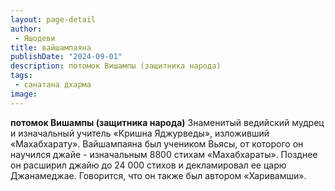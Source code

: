```yaml
---
layout: page-detail
author:
 - Яшодеви
title: вайшампаяна
publishDate: "2024-09-01"
description: потомок Вишампы (защитника народа)
tags:
 - санатана дхарма
image: 
---
```


__потомок Вишампы (защитника народа)__
Знаменитый ведийский мудрец и изначальный учитель «Кришна Яджурведы», изложивший «Махабхарату». Вайшампаяна был учеником Вьясы, от которого он научился джайе - изначальным 8800 стихам «Махабхараты». Позднее он расширил джайю до 24 000 стихов и декламировал ее царю Джанамеджае. Говорится, что он также был автором «Харивамши».

